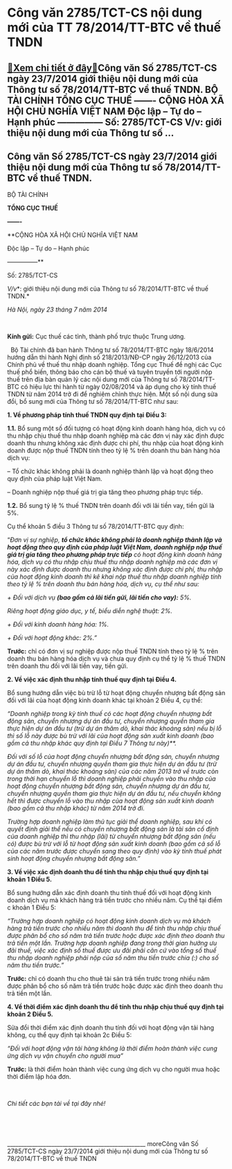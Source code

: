 Công văn 2785/TCT-CS nội dung mới của TT 78/2014/TT-BTC về thuế TNDN
=========================================================================

[:gift:Xem chi tiết ở đây:gift:](https://hddtvn.com/cong-van-2785-tct-cs-no%cc%a3i-dung-moi-cu%cc%89a-tt-78-2014-tt-btc-ve-thue-tndn/)Công văn Số 2785/TCT-CS ngày 23/7/2014 giới thiệu nội dung mới của Thông tư số 78/2014/TT-BTC về thuế TNDN. BỘ TÀI CHÍNH TỔNG CỤC THUẾ ——- CỘNG HÒA XÃ HỘI CHỦ NGHĨA VIỆT NAM Độc lập – Tự do – Hạnh phúc ————— Số: 2785/TCT-CS V/v: giới thiệu nội dung mới của Thông tư số …
------------------------------------------------------------------------------------------------------------------------------------------------------------------------------------------------------------------------------------------------------------------------------------



Công văn Số 2785/TCT-CS ngày 23/7/2014 giới thiệu nội dung mới của Thông tư số 78/2014/TT-BTC về thuế TNDN.
-------------------------------------------------------------------------------------------------------------------






BỘ TÀI CHÍNH  

**TỔNG CỤC THUẾ**  

**——-**

**CỘNG HÒA XÃ HỘI CHỦ NGHĨA VIỆT NAM  

 Độc lập – Tự do – Hạnh phúc  

 —————**



Số: 2785/TCT-CS  

*V/v**: giới thiệu nội dung mới của Thông tư số 78/2014/TT-BTC về thuế TNDN.*

*Hà Nội, ngày 23* *tháng 7* *năm 2014*



 



**Kính gửi:** Cục thuế các tỉnh, thành phố trực thuộc Trung ương.  

  
Bộ Tài chính đã ban hành Thông tư số 78/2014/TT-BTC ngày 18/6/2014 hướng dẫn thi hành Nghị định số 218/2013/NĐ-CP ngày 26/12/2013 của Chính phủ về thuế thu nhập doanh nghiệp. Tổng cục Thuế đề nghị các Cục thuế phổ biến, thông báo cho cán bộ thuế và tuyên truyền tới người nộp thuế trên địa bàn quản lý các nội dung mới của Thông tư số 78/2014/TT-BTC có hiệu lực thi hành từ ngày 02/08/2014 và áp dụng cho kỳ tính thuế TNDN từ năm 2014 trở đi để nghiêm chỉnh thực hiện. Một số nội dung sửa đổi, bổ sung mới của Thông tư số 78/2014/TT-BTC như sau:


**1. Về phương pháp tính thuế TNDN quy định tại Điều 3:** 


**1.1.** Bổ sung một số đối tượng có hoạt động kinh doanh hàng hóa, dịch vụ có thu nhập chịu thuế thu nhập doanh nghiệp mà các đơn vị này xác định được doanh thu nhưng không xác định được chi phí, thu nhập của hoạt động kinh doanh được nộp thuế TNDN tính theo tỷ lệ % trên doanh thu bán hàng hóa dịch vụ:  

– Tổ chức khác không phải là doanh nghiệp thành lập và hoạt động theo quy định của pháp luật Việt Nam.  

– Doanh nghiệp nộp thuế giá trị gia tăng theo phương pháp trực tiếp.


**1.2.** Bổ sung tỷ lệ % thuế TNDN trên doanh đối với lãi tiền vay, tiền gửi là 5%.  

Cụ thể khoản 5 điều 3 Thông tư số 78/2014/TT-BTC quy định:


“*Đơn vị sự nghiệp, **tổ chức khác không phải là doanh nghiệp thành lập và hoạt động theo quy định của pháp luật Việt Nam, doanh nghiệp nộp thuế giá trị gia tăng theo phương pháp trực tiếp** có hoạt động kinh doanh hàng hóa, dịch vụ có thu nhập chịu thuế thu nhập doanh nghiệp mà các đơn vị này xác định được doanh thu nhưng không xác định được chi phí, thu nhập của hoạt động kinh doanh thì kê khai nộp thuế thu nhập doanh nghiệp tính theo tỷ lệ % trên doanh thu bán hàng hóa, dịch vụ, cụ thể như sau:* 


*+ Đối với dịch vụ **(bao gồm cả lãi tiền gửi, lãi tiền cho vay):** 5%.*  

*Riêng hoạt động giáo dục, y tế, biểu diễn nghệ thuật: 2%.*  

*+ Đối với kinh doanh hàng hóa: 1%.*  

*+ Đối với hoạt động khác: 2%.”* 


**Trước:** chỉ có đơn vị sự nghiệp được nộp thuế TNDN tính theo tỷ lệ % trên doanh thu bán hàng hóa dịch vụ và chưa quy định cụ thể tỷ lệ % thuế TNDN trên doanh thu đối với lãi tiền vay, tiền gửi.


**2. Về việc xác định thu nhập tính thuế quy định tại Điều 4.**


Bổ sung hướng dẫn việc bù trừ lỗ từ hoạt động chuyển nhượng bất động sản đối với lãi của hoạt động kinh doanh khác tại khoản 2 Điều 4, cụ thể:


*“Doanh nghiệp trong kỳ tính thuế có các hoạt động chuyển nhượng bất động sản, chuyển nhượng dự án đầu tư, chuyển nhượng quyền tham gia thực hiện dự án đầu tư (trừ dự án thăm dò, khai thác khoáng sản) nếu bị lỗ thì số lỗ này được bù trừ* *với lãi của hoạt động sản xuất kinh doanh* *(bao gồm cả thu nhập khác quy định tại Điều 7 Thông tư này)**.*


*Đối với số lỗ của hoạt động chuyển nhượng bất động sản, chuyển nhượng dự án đầu tư, chuyển nhượng quyền tham gia thực hiện dự án đầu tư (trừ dự án thăm dò, khai thác khoáng sản) của các năm 2013 trở về trước còn trong thời hạn chuyển lỗ thì doanh nghiệp phải chuyển vào thu nhập của hoạt động chuyển nhượng bất động sản, chuyển nhượng dự án đầu tư, chuyển nhượng quyền tham gia thực hiện dự án đầu tư, nếu chuyển không hết thì được chuyển lỗ vào thu nhập* *của hoạt động sản xuất kinh doanh* *(bao gồm cả thu nhập khác) từ năm 2014 trở đi.*


*Trường hợp doanh nghiệp làm thủ tục giải thể* *doanh nghiệp, sau khi có quyết định* *giải thể* *nếu* *có* *chuyển nhượng* *bất động sản* *là tài sản cố định của doanh nghiệp* *thì thu nhập* *(lãi)* *từ chuyển nhượng bất động sản (nếu có) được bù trừ với* *lỗ* *từ hoạt động sản xuất kinh doanh* *(bao gồm cả số lỗ của các năm trước được chuyển sang theo quy định) vào kỳ tính thuế phát sinh hoạt động chuyển nhượng bất động sản.”*


**3. Về việc xác định doanh thu để tính thu nhập chịu thuế quy định tại khoản 1 Điều 5.**


Bổ sung hướng dẫn xác định doanh thu tính thuế đối với hoạt động kinh doanh dịch vụ mà khách hàng trả tiền trước cho nhiều năm. Cụ thể tại điểm c khoản 1 Điều 5:


*“Trường hợp doanh nghiệp có hoạt động kinh doanh dịch vụ mà khách hàng trả tiền trước cho nhiều năm thì doanh thu để tính thu nhập chịu thuế được phân bổ cho số năm trả tiền trước hoặc được xác định theo doanh thu trả tiền một lần. Trường hợp doanh nghiệp đang trong thời gian hưởng ưu đãi thuế,* *việc xác định số thuế được ưu đãi phải căn cứ vào tổng số thuế thu nhập doanh nghiệp phải nộp của số năm thu tiền trước chia (:) cho số năm thu tiền trước.”*


**Trước:** chỉ có doanh thu cho thuê tài sản trả tiền trước trong nhiều năm được phân bổ cho số năm trả tiền trước hoặc được xác định theo doanh thu trả tiền một lần.


**4. Về thời điểm xác định doanh thu để tính thu nhập chịu thuế quy định tại khoản 2 Điều 5.**


Sửa đổi thời điểm xác định doanh thu tính đối với hoạt động vận tải hàng không, cụ thể quy định tại khoản 2c Điều 5:


*“Đối với hoạt động vận tải hàng không là thời điểm hoàn thành việc cung ứng dịch vụ vận chuyển cho người mua”*


**Trước:** là thời điểm hoàn thành việc cung ứng dịch vụ cho người mua hoặc thời điểm lập hóa đơn.  

 


*Chi tiết các bạn tải về tại đây nhé!*


   

 



\_\_\_\_\_\_\_\_\_\_\_\_\_\_\_\_\_\_\_\_\_\_\_\_\_\_\_\_\_\_\_\_\_\_\_\_\_\_\_\_\_\_\_\_\_\_\_\_\_\_
moreCông văn Số 2785/TCT-CS ngày 23/7/2014 giới thiệu nội dung mới của Thông tư số 78/2014/TT-BTC về thuế TNDN

